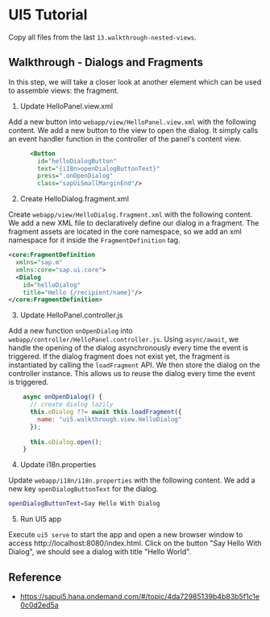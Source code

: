# UI5 Tutorial

Copy all files from the last `13.walkthrough-nested-views`.

## Walkthrough - Dialogs and Fragments

In this step, we will take a closer look at another element which can be used to assemble views: the fragment.

1. Update HelloPanel.view.xml

Add a new button into `webapp/view/HelloPanel.view.xml` with the following content. We add a new button to the view to open the dialog. It simply calls an event handler function in the controller of the panel's content view.

```xml
      <Button
        id="helloDialogButton"
        text="{i18n>openDialogButtonText}"
        press=".onOpenDialog"
        class="sapUiSmallMarginEnd"/>
```

2. Create HelloDialog.fragment.xml

Create `webapp/view/HelloDialog.fragment.xml` with the following content. We add a new XML file to declaratively define our dialog in a fragment. The fragment assets are located in the core namespace, so we add an xml namespace for it inside the `FragmentDefinition` tag.

```xml
<core:FragmentDefinition
  xmlns="sap.m"
  xmlns:core="sap.ui.core">
  <Dialog
    id="helloDialog"
    title="Hello {/recipient/name}"/>
</core:FragmentDefinition>
```

3. Update HelloPanel.controller.js

Add a new function `onOpenDialog` into `webapp/controller/HelloPanel.controller.js`. Using `async/await`, we handle the opening of the dialog asynchronously every time the event is triggered. If the dialog fragment does not exist yet, the fragment is instantiated by calling the `loadFragment` API. We then store the dialog on the controller instance. This allows us to reuse the dialog every time the event is triggered.

```js
    async onOpenDialog() {
      // create dialog lazily
      this.oDialog ??= await this.loadFragment({
        name: "ui5.walkthrough.view.HelloDialog"
      });
  
      this.oDialog.open();
    }
```

4. Update i18n.properties

Update `webapp/i18n/i18n.properties` with the following content. We add a new key `openDialogButtonText` for the dialog.

```sh
openDialogButtonText=Say Hello With Dialog
```

5. Run UI5 app

Execute `ui5 serve` to start the app and open a new browser window to access http://localhost:8080/index.html. Click on the button "Say Hello With Dialog", we should see a dialog with title "Hello World".

## Reference

- https://sapui5.hana.ondemand.com/#/topic/4da72985139b4b83b5f1c1e0c0d2ed5a
